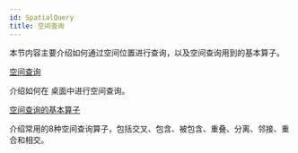 ```yaml
---
id: SpatialQuery
title: 空间查询
---
```

本节内容主要介绍如何通过空间位置进行查询，以及空间查询用到的基本算子。

[空间查询](SpatialQueryDia)

介绍如何在  桌面中进行空间查询。

[空间查询的基本算子](SQ_BasicOperators)

介绍常用的8种空间查询算子，包括交叉、包含、被包含、重叠、分离、邻接、重合和相交。


